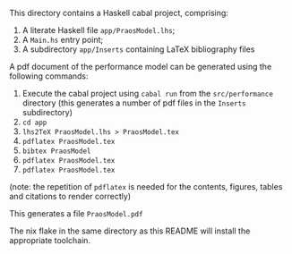 This directory contains a Haskell cabal project, comprising:
1. A literate Haskell file `app/PraosModel.lhs`;
2. A `Main.hs` entry point;
3. A subdirectory `app/Inserts` containing LaTeX bibliography files

A pdf document of the performance model can be generated using the following commands:

1. Execute the cabal project using `cabal run` from the `src/performance` directory (this generates a number of pdf files in the `Inserts` subdirectory)
2. `cd app` 
3. `lhs2TeX PraosModel.lhs > PraosModel.tex`   
4. `pdflatex PraosModel.tex` 
5. `bibtex PraosModel`
6. `pdflatex PraosModel.tex`
7. `pdflatex PraosModel.tex`

(note: the repetition of `pdflatex` is needed for the contents, figures, tables and citations to render correctly)

This generates a file `PraosModel.pdf`

The nix flake in the same directory as this README will install the appropriate toolchain.